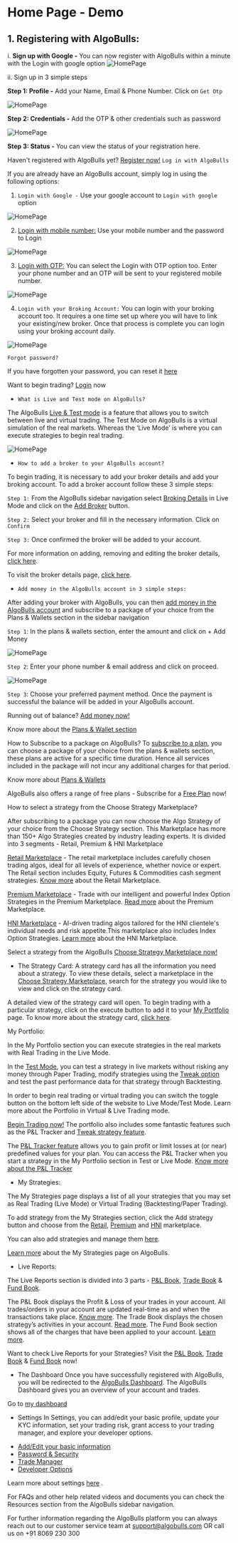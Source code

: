 # Home Page - Demo

## 1. Registering with AlgoBulls:

i. **Sign up with Google -** You can now register with AlgoBulls within a minute with the Login with google option
![HomePage](imgs/goggle_login.png)

ii. Sign up in 3 simple steps

   **Step 1: Profile -** Add your Name, Email & Phone Number. Click on `Get Otp`

![HomePage](imgs/sign_up.png)

   **Step 2: Credentials -** Add the OTP & other credentials such as password

![HomePage](imgs/get_otp.png)

   **Step 3: Status -** You can view the status of your registration here.

   Haven't registered with AlgoBulls yet? <a href="https://app.algobulls.com/user/register">Register now!</a>
   `Log in with AlgoBulls`

   If you are already have an AlgoBulls account, simply log in using the following options:  

   1. `Login with Google -` Use your google account to `Login with google` option

   ![HomePage](imgs/goggle_login.png)

   2. <a href="https://app.algobulls.com/user/login">Login with mobile number:</a> Use your mobile number and the password to Login

   ![HomePage](imgs/mobile_login.png)


   3. <a href="https://app.algobulls.com/user/login?method=mobile">Login with OTP:</a> You can select the Login with OTP option too. Enter your phone number and an OTP will be sent to your registered mobile number.
   
   ![HomePage](imgs/otp_login.png)
   
   4. `Login with your Broking Account:` You can login with your broking account too. It requires a one time set up where you will have to link your existing/new broker. Once that process is complete you can login using your broking account daily. 
   
   ![HomePage](imgs/login_with_broking_acc.png)
   
`Forgot password?`

If you have forgotten your password, you can reset it <a href="https://app.algobulls.com/user/login?method=forgot_password">here</a> 

Want to begin trading? <a href="https://app.algobulls.com/user/login">Login</a> now

* `What is Live and Test mode on AlgoBulls?`


The AlgoBulls <a href="https://help.algobulls.com/member/test-to-live-mode.html">Live & Test mode</a> is a feature that allows you to switch between live and virtual trading. The Test Mode on AlgoBulls is a virtual simulation of the real markets. Whereas the ‘Live Mode’ is where you can execute strategies to begin real trading.

![HomePage](imgs/test_and_live5.png)

* `How to add a broker to your AlgoBulls account?`

To begin trading, it is necessary to add your broker details and add your broking account. To add a broker account follow these 3 simple steps: 

`Step 1:` From the AlgoBulls sidebar navigation select <a href="https://help.algobulls.com/member/broking-details.html">Broking Details</a> in Live Mode and click on the <a href="https://app.algobulls.com/broking?addBroker=true">Add Broker</a> button.

`Step 2:` Select your broker and fill in the necessary information. Click on `Confirm`

`Step 3:` Once confirmed the broker will be added to your account. 

For more information on adding, removing and editing the broker details, <a href="https://help.algobulls.com/member/broking-details.html">click here</a>. 

To visit the broker details page, <a href="https://app.algobulls.com/broking">click here</a>. 


* `Add money in the AlgoBulls account in 3 simple steps:`

After adding your broker with AlgoBulls, you can then <a href="https://app.algobulls.com/wallet?defaultCategory=backtesting%26PaperTrading">add money in the AlgoBulls account</a> and subscribe to a package of your choice from the Plans & Wallets section in the sidebar navigation 

`Step 1`: In the plans & wallets section, enter the amount and click on + Add Money

![HomePage](imgs/add_money.png)

`Step 2`: Enter your phone number & email address and click on proceed.

![HomePage](imgs/add_money2.png)

`Step 3`: Choose your preferred payment method. Once the payment is successful the balance will be added in your AlgoBulls account. 

Running out of balance? <a href="https://app.algobulls.com/wallet?defaultCategory=backtesting%26PaperTrading">Add money now!</a> 


Know more about the <a href="https://help.algobulls.com/member/wallet.html">Plans & Wallet section</a> 


How to Subscribe to a package on AlgoBulls? 
To <a href="https://app.algobulls.com/wallet?defaultCategory=backtesting%26PaperTrading">subscribe to a plan</a>, you can choose a package of your choice from the plans & wallets section, these plans are active for a specific time duration. Hence all services included in the package will not incur any additional charges for that period. 

Know more about <a href="https://help.algobulls.com/member/wallet.html">Plans & Wallets</a> 

AlgoBulls also offers a range of free plans - Subscribe for a <a href="https://app.algobulls.com/wallet?defaultCategory=free">Free Plan</a> now! 


How to select a strategy from the Choose Strategy Marketplace?


After subscribing to a package you can now choose the Algo Strategy of your choice from the Choose Strategy section. This Marketplace has more than 150+ Algo Strategies created by industry leading experts. It is divided into 3 segments - Retail, Premium & HNI Marketplace 

<a href="https://app.algobulls.com/marketplace/category/retail">Retail Marketplace</a> - The retail marketplace includes carefully chosen trading algos, ideal for all levels of experience, whether novice or expert. The Retail section includes Equity, Futures & Commodities cash segment strategies. <a href="https://help.algobulls.com/member/choose-strategy.html">Know more</a> about the Retail Marketplace.

<a href="https://app.algobulls.com/marketplace/category/premium">Premium Marketplace</a> - Trade with our intelligent and powerful Index Option Strategies in the Premium Marketplace. <a href="https://help.algobulls.com/member/choose-strategy.html">Read more</a> about the Premium Marketplace.

<a href="https://app.algobulls.com/marketplace/category/hni">HNI Marketplace</a> - AI-driven trading algos tailored for the HNI clientele's individual needs and risk appetite.This marketplace also includes Index Option Strategies. <a href="https://help.algobulls.com/member/choose-strategy.html">Learn more</a> about the HNI Marketplace.

Select a strategy from the AlgoBulls <a href="https://app.algobulls.com/marketplace/category/retail">Choose Strategy Marketplace now!</a> 

* The Strategy Card: 
A strategy card has all the information you need about a strategy. To view these details, select a marketplace in the <a href="https://app.algobulls.com/marketplace/category/retail">Choose Strategy Marketplace</a>, search for the strategy you would like to view and click on the strategy card. 

A detailed view of the strategy card will open. To begin trading with a particular strategy, click on the execute button to add it to your <a href="https://help.algobulls.com/member/my-portfolio.html">My Portfolio</a> page. To know more about the strategy card, <a href="https://help.algobulls.com/member/strategy-card.html">click here</a>. 

My Portfolio: 

In the My Portfolio section you can execute strategies in the real markets with Real Trading in the <a href=""></a>Live Mode.

In the <a href="https://help.algobulls.com/member/test-to-live-mode.html">Test Mode</a>, you can test a strategy in live markets without risking any money through Paper Trading, modify strategies using the <a href="https://help.algobulls.com/member/tweak.html">Tweak option</a> and test the past performance data for that strategy through Backtesting.

In order to begin real trading or virtual trading you can switch the toggle button on the bottom left side of the website to Live Mode/Test Mode. Learn more about the Portfolio in Virtual & Live Trading mode.  

<a href="https://app.algobulls.com/portfolio">Begin Trading now!</a> 
The portfolio also includes some fantastic features such as the P&L Tracker and <a href="https://help.algobulls.com/member/tweak.html">Tweak strategy feature</a>. 

The <a href="https://help.algobulls.com/member/pnltracker.html">P&L Tracker feature</a> allows you to gain profit or limit losses at (or near) predefined values for your plan. You can access the P&L Tracker when you start a strategy in the My Portfolio section in Test or Live Mode. <a href="https://help.algobulls.com/member/pnltracker.html">Know more about the P&L Tracker</a>

* My Strategies: 

The My Strategies page displays a list of all your strategies that you may set as Real Trading (Live Mode) or Virtual Trading (Backtesting/Paper Trading). 

To add strategy from the My Strategies section, click the Add strategy button and choose from the <a href="https://app.algobulls.com/marketplace/category/retail">Retail</a>, <a href="https://app.algobulls.com/marketplace/category/premium">Premium</a> and <a href="https://app.algobulls.com/marketplace/category/hni">HNI</a> marketplace. 

You can also add strategies and manage them <a href="https://app.algobulls.com/manage-strategies">here</a>.

<a href="https://help.algobulls.com/member/my-strategies.html">Learn more</a> about the My Strategies page on AlgoBulls. 


* Live Reports: 

The Live Reports section is divided into 3 parts - <a href="https://app.algobulls.com/book/pl">P&L Book</a>, <a href="https://app.algobulls.com/book/trade">Trade Book</a> & <a href="https://app.algobulls.com/book/fund">Fund Book</a>. 


The P&L Book displays the Profit & Loss of your trades in your account. All trades/orders in your account are updated real-time as and when the transactions take place. <a href="https://help.algobulls.com/member/Books/pnl.html">Know more</a>.
The Trade Book displays the chosen strategy’s activities in your account. <a href="https://help.algobulls.com/member/Books/tradebook.html">Read more</a>.
The Fund Book section shows all of the charges that have been applied to your account. <a href="https://help.algobulls.com/member/Books/fundbook.html">Learn more</a>.

Want to check Live Reports for your Strategies? Visit the <a href="https://app.algobulls.com/book/pl">P&L Book</a>, <a href="https://app.algobulls.com/book/trade">Trade Book</a> & <a href="https://app.algobulls.com/book/fund">Fund Book</a> now! 

* The Dashboard
Once you have successfully registered with AlgoBulls, you will be redirected to the <a href="https://help.algobulls.com/member/dashboard.html">AlgoBulls Dashboard</a>. The AlgoBulls Dashboard gives you an overview of your account and trades.

Go to <a href="https://app.algobulls.com/dashboard">my dashboard</a>

* Settings
In Settings, you can add/edit your basic profile, update your KYC information, set your trading risk, grant access to your trading manager, and explore your developer options.


- <a href="https://app.algobulls.com/settings">Add/Edit your basic information</a>
- <a href="https://app.algobulls.com/settings?section=password%26Security">Password & Security</a> 
- <a href="https://app.algobulls.com/settings?section=tradeManager">Trade Manager</a> 
- <a href="https://app.algobulls.com/settings?section=developerOptions">Developer Options</a> 

Learn more about settings <a href="https://help.algobulls.com/member/settings.html">here</a>
. 

For FAQs and other help related videos and documents you can check the Resources section from the AlgoBulls sidebar navigation. 

For further information regarding the AlgoBulls platform you can always reach out to our customer service team at <a href="mailto:support@algobulls.com">support@algobulls.com</a> OR call us on +91 8069 230 300